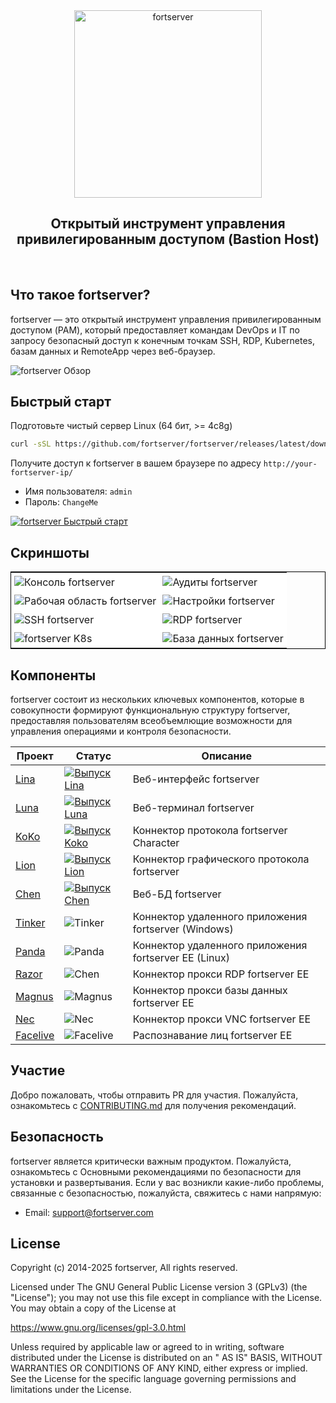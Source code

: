 <div align="center">
  <a name="readme-top"></a>
  <a href="https://fortserver.com" target="_blank"><img src="https://download.fortserver.org/images/fortserver-logo.svg" alt="fortserver" width="300" /></a>
  
## Открытый инструмент управления привилегированным доступом (Bastion Host)

</div>
<br/>

## Что такое fortserver?

fortserver — это открытый инструмент управления привилегированным доступом (PAM), который предоставляет командам DevOps и IT по запросу безопасный доступ к конечным точкам SSH, RDP, Kubernetes, базам данных и RemoteApp через веб-браузер.

![fortserver Обзор](https://github.com/fortserver/fortserver/assets/32935519/35a371cb-8590-40ed-88ec-f351f8cf9045)

## Быстрый старт

Подготовьте чистый сервер Linux (64 бит, >= 4c8g)

```sh
curl -sSL https://github.com/fortserver/fortserver/releases/latest/download/quick_start.sh | bash
```

Получите доступ к fortserver в вашем браузере по адресу `http://your-fortserver-ip/`
- Имя пользователя: `admin`
- Пароль: `ChangeMe`

[![fortserver Быстрый старт](https://github.com/user-attachments/assets/0f32f52b-9935-485e-8534-336c63389612)](https://www.youtube.com/watch?v=UlGYRbKrpgY "fortserver Быстрый старт")

## Скриншоты

<table style="border-collapse: collapse; border: 1px solid black;">
  <tr>
    <td style="padding: 5px;background-color:#fff;"><img src= "https://github.com/fortserver/fortserver/assets/32935519/99fabe5b-0475-4a53-9116-4c370a1426c4" alt="Консоль fortserver"   /></td>
    <td style="padding: 5px;background-color:#fff;"><img src= "https://github.com/fortserver/fortserver/assets/32935519/a424d731-1c70-4108-a7d8-5bbf387dda9a" alt="Аудиты fortserver"   /></td>
  </tr>

  <tr>
    <td style="padding: 5px;background-color:#fff;"><img src= "https://github.com/fortserver/fortserver/assets/32935519/393d2c27-a2d0-4dea-882d-00ed509e00c9" alt="Рабочая область fortserver"   /></td>
    <td style="padding: 5px;background-color:#fff;"><img src= "https://github.com/fortserver/fortserver/assets/32935519/3a2611cd-8902-49b8-b82b-2a6dac851f3e" alt="Настройки fortserver"   /></td>
  </tr>

  <tr>
    <td style="padding: 5px;background-color:#fff;"><img src= "https://github.com/fortserver/fortserver/assets/32935519/1e236093-31f7-4563-8eb1-e36d865f1568" alt="SSH fortserver"   /></td>
    <td style="padding: 5px;background-color:#fff;"><img src= "https://github.com/fortserver/fortserver/assets/32935519/69373a82-f7ab-41e8-b763-bbad2ba52167" alt="RDP fortserver"   /></td>
  </tr>
  <tr>
    <td style="padding: 5px;background-color:#fff;"><img src= "https://github.com/fortserver/fortserver/assets/32935519/5bed98c6-cbe8-4073-9597-d53c69dc3957" alt="fortserver K8s"   /></td>
    <td style="padding: 5px;background-color:#fff;"><img src= "https://github.com/fortserver/fortserver/assets/32935519/b80ad654-548f-42bc-ba3d-c1cfdf1b46d6" alt="База данных fortserver"   /></td>
  </tr>
</table>

## Компоненты

fortserver состоит из нескольких ключевых компонентов, которые в совокупности формируют функциональную структуру fortserver, предоставляя пользователям всеобъемлющие возможности для управления операциями и контроля безопасности.

| Проект                                                 | Статус                                                                                                                                                                 | Описание                                                                                             |
|--------------------------------------------------------|------------------------------------------------------------------------------------------------------------------------------------------------------------------------|---------------------------------------------------------------------------------------------------------|
| [Lina](https://github.com/fortserver/lina)             | <a href="https://github.com/fortserver/lina/releases"><img alt="Выпуск Lina" src="https://img.shields.io/github/release/fortserver/lina.svg" /></a>                   | Веб-интерфейс fortserver                                                                               |
| [Luna](https://github.com/fortserver/luna)             | <a href="https://github.com/fortserver/luna/releases"><img alt="Выпуск Luna" src="https://img.shields.io/github/release/fortserver/luna.svg" /></a>                   | Веб-терминал fortserver                                                                                 |
| [KoKo](https://github.com/fortserver/koko)             | <a href="https://github.com/fortserver/koko/releases"><img alt="Выпуск Koko" src="https://img.shields.io/github/release/fortserver/koko.svg" /></a>                   | Коннектор протокола fortserver Character                                                                 |
| [Lion](https://github.com/fortserver/lion)             | <a href="https://github.com/fortserver/lion/releases"><img alt="Выпуск Lion" src="https://img.shields.io/github/release/fortserver/lion.svg" /></a>                   | Коннектор графического протокола fortserver                                                             |
| [Chen](https://github.com/fortserver/chen)             | <a href="https://github.com/fortserver/chen/releases"><img alt="Выпуск Chen" src="https://img.shields.io/github/release/fortserver/chen.svg" />                       | Веб-БД fortserver                                                                                       |  
| [Tinker](https://github.com/fortserver/tinker)         | <img alt="Tinker" src="https://img.shields.io/badge/release-private-red" />                                                                                            | Коннектор удаленного приложения fortserver (Windows)                                                  |
| [Panda](https://github.com/fortserver/Panda)           | <img alt="Panda" src="https://img.shields.io/badge/release-private-red" />                                                                                             | Коннектор удаленного приложения fortserver EE (Linux)                                                  |
| [Razor](https://github.com/fortserver/razor)           | <img alt="Chen" src="https://img.shields.io/badge/release-private-red" />                                                                                              | Коннектор прокси RDP fortserver EE                                                                       |
| [Magnus](https://github.com/fortserver/magnus)         | <img alt="Magnus" src="https://img.shields.io/badge/release-private-red" />                                                                                            | Коннектор прокси базы данных fortserver EE                                                              |
| [Nec](https://github.com/fortserver/nec)               | <img alt="Nec" src="https://img.shields.io/badge/release-private-red" />                                                                                               | Коннектор прокси VNC fortserver EE                                                                       |
| [Facelive](https://github.com/fortserver/facelive)     | <img alt="Facelive" src="https://img.shields.io/badge/release-private-red" />                                                                                          | Распознавание лиц fortserver EE                                                                          |


## Участие

Добро пожаловать, чтобы отправить PR для участия. Пожалуйста, ознакомьтесь с [CONTRIBUTING.md][contributing-link] для получения рекомендаций.

## Безопасность

fortserver является критически важным продуктом. Пожалуйста, ознакомьтесь с Основными рекомендациями по безопасности для установки и развертывания. Если у вас возникли какие-либо проблемы, связанные с безопасностью, пожалуйста, свяжитесь с нами напрямую:

- Email: support@fortserver.com

## License

Copyright (c) 2014-2025 fortserver, All rights reserved.

Licensed under The GNU General Public License version 3 (GPLv3) (the "License"); you may not use this file except in compliance with the License. You may obtain a copy of the License at

https://www.gnu.org/licenses/gpl-3.0.html

Unless required by applicable law or agreed to in writing, software distributed under the License is distributed on an " AS IS" BASIS, WITHOUT WARRANTIES OR CONDITIONS OF ANY KIND, either express or implied. See the License for the specific language governing permissions and limitations under the License.

<!-- fortserver official link -->
[docs-link]: https://fortserver.com/docs
[discord-link]: https://discord.com/invite/W6vYXmAQG2
[contributing-link]: https://github.com/fortserver/fortserver/blob/dev/CONTRIBUTING.md

<!-- fortserver Other link-->
[license-link]: https://www.gnu.org/licenses/gpl-3.0.html
[docker-link]: https://hub.docker.com/u/fortserver
[github-release-link]: https://github.com/fortserver/fortserver/releases/latest
[github-stars-link]: https://github.com/fortserver/fortserver
[github-issues-link]: https://github.com/fortserver/fortserver/issues

<!-- Shield link-->
[github-release-shield]: https://img.shields.io/github/v/release/fortserver/fortserver
[github-stars-shield]: https://img.shields.io/github/stars/fortserver/fortserver?color=%231890FF&style=flat-square
[docker-shield]: https://img.shields.io/docker/pulls/fortserver/jms_all.svg
[license-shield]: https://img.shields.io/github/license/fortserver/fortserver
[discord-shield]: https://img.shields.io/discord/1194233267294052363?style=flat&logo=discord&logoColor=%23f5f5f5&labelColor=%235462eb&color=%235462eb

<!-- Image link -->